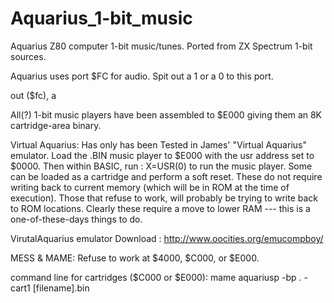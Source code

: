 # Aquarius_1-bit_music
Aquarius Z80 computer 1-bit music/tunes. Ported from ZX Spectrum 1-bit sources.

Aquarius uses port $FC for audio. Spit out a 1 or a 0 to this port.

out 	  ($fc), a					

All(?) 1-bit music players have been assembled to $E000 giving them an 8K cartridge-area binary.

Virtual Aquarius:   Has only has been Tested in James' "Virtual Aquarius" emulator.
Load the .BIN music player to $E000 with the usr address set to $0000.
Then within BASIC, run :   X=USR(0)  to run the music player.
Some can be loaded as a cartridge and perform a soft reset. These do not require writing back to current memory (which will be in ROM at the time of execution). Those that refuse to work, will probably be trying to write back to ROM locations. Clearly these require a move to lower RAM --- this is a one-of-these-days things to do.


VirutalAquarius emulator Download : http://www.oocities.org/emucompboy/



MESS & MAME: Refuse to work at $4000, $C000, or $E000.

command line for cartridges ($C000 or $E000):     mame aquariusp -bp . -cart1 [filename].bin




